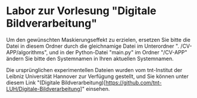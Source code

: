 # Labor zur Vorlesung "Digitale Bildverarbeitung"
Um den gewünschten Maskierungseffekt zu erzielen, ersetzen Sie bitte die Datei in diesem Ordner durch die gleichnamige Datei im Unterordner ". /CV-APP/algorithms",  und in der Python-Datei "main.py" im Ordner "/CV-APP" ändern Sie bitte den Systemnamen in Ihren aktuellen Systemnamen.

Die ursprünglichen experimentellen Dateien wurden vom tnt-Institut der Leibniz Universität Hannover zur Verfügung gestellt, und Sie können unter diesem Link "(Digitale Bildverarbeitung)[https://github.com/tnt-LUH/Digitale-Bildverarbeitung]" einsehen.
